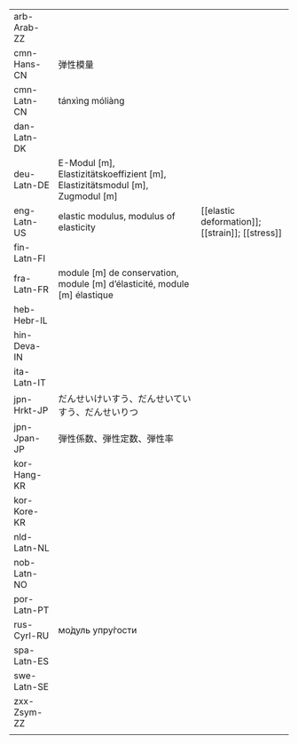 | | | |
|-|-|-|
| arb-Arab-ZZ |  |  |
| cmn-Hans-CN | 弹性模量 |  |
| cmn-Latn-CN | tánxìng móliàng |  |
| dan-Latn-DK |  |  |
| deu-Latn-DE | E-Modul [m], Elastizitätskoeffizient [m], Elastizitätsmodul [m], Zugmodul [m] |  |
| eng-Latn-US | elastic modulus, modulus of elasticity | [[elastic deformation]]; [[strain]]; [[stress]] |
| fin-Latn-FI |  |  |
| fra-Latn-FR | module [m] de conservation, module [m] d’élasticité, module [m] élastique |  |
| heb-Hebr-IL |  |  |
| hin-Deva-IN |  |  |
| ita-Latn-IT |  |  |
| jpn-Hrkt-JP | だんせいけいすう、だんせいていすう、だんせいりつ |  |
| jpn-Jpan-JP | 弾性係数、弾性定数、弾性率 |  |
| kor-Hang-KR |  |  |
| kor-Kore-KR |  |  |
| nld-Latn-NL |  |  |
| nob-Latn-NO |  |  |
| por-Latn-PT |  |  |
| rus-Cyrl-RU | мо́дуль упру́гости |  |
| spa-Latn-ES |  |  |
| swe-Latn-SE |  |  |
| zxx-Zsym-ZZ |  |  |
|  |  |  |